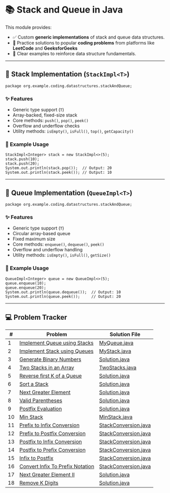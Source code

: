 # 📚 Stack and Queue in Java

This module provides:

- ✅ Custom **generic implementations** of stack and queue data structures.
- 🧠 Practice solutions to popular **coding problems** from platforms like **LeetCode** and **GeeksforGeeks**
- 📖 Clear examples to reinforce data structure fundamentals.

---

## 🧱 Stack Implementation (`StackImpl<T>`)

```
package org.example.coding.datastructures.stackAndQueue;
```

### ✨ Features

- Generic type support (`T`)
- Array-backed, fixed-size stack
- Core methods: `push()`, `pop()`, `peek()`
- Overflow and underflow checks
- Utility methods: `isEmpty()`, `isFull()`, `top()`, `getCapacity()`

### 📘 Example Usage

```
StackImpl<Integer> stack = new StackImpl<>(5);
stack.push(10);
stack.push(20);
System.out.println(stack.pop());  // Output: 20
System.out.println(stack.peek()); // Output: 10
```

---

## 🔁 Queue Implementation (`QueueImpl<T>`)

```
package org.example.coding.datastructures.stackAndQueue;
```

### ✨ Features

- Generic type support (`T`)
- Circular array-based queue
- Fixed maximum size
- Core methods: `enqueue()`, `dequeue()`, `peek()`
- Overflow and underflow handling
- Utility methods: `isEmpty()`, `isFull()`, `getSize()`

### 📘 Example Usage

```
QueueImpl<Integer> queue = new QueueImpl<>(5);
queue.enqueue(10);
queue.enqueue(20);
System.out.println(queue.dequeue());  // Output: 10
System.out.println(queue.peek());     // Output: 20
```

---

## 💻 Problem Tracker

| #  | Problem                                                                                                  | Solution File                                  |
|----|----------------------------------------------------------------------------------------------------------|------------------------------------------------|
| 1  | [Implement Queue using Stacks](https://leetcode.com/problems/implement-queue-using-stacks/)              | [MyQueue.java](./MyQueue.java)                 |
| 2  | [Implement Stack using Queues](https://leetcode.com/problems/implement-stack-using-queues/)              | [MyStack.java](./MyStack.java)                 |
| 3  | [Generate Binary Numbers](https://www.geeksforgeeks.org/problems/generate-binary-numbers-1587115620/1)   | [Solution.java](./Solution.java)               |
| 4  | [Two Stacks in an Array](https://www.geeksforgeeks.org/problems/implement-two-stacks-in-an-array/1)      | [TwoStacks.java](./TwoStacks.java)             |
| 5  | [Reverse first K of a Queue](https://www.geeksforgeeks.org/problems/reverse-first-k-elements-of-queue/1) | [Solution.java](./Solution.java)               |
| 6  | [Sort a Stack](https://www.geeksforgeeks.org/problems/sort-a-stack/1)                                    | [Solution.java](./Solution.java)               |
| 7  | [Next Greater Element](https://www.geeksforgeeks.org/problems/next-larger-element-1587115620/1)          | [Solution.java](./Solution.java)               |
| 8  | [Valid Parentheses](https://leetcode.com/problems/valid-parentheses/)                                    | [Solution.java](./Solution.java)               |
| 9  | [Postfix Evaluation](https://www.geeksforgeeks.org/problems/evaluation-of-postfix-expression1735/1)      | [Solution.java](./Solution.java)               |
| 10 | [Min Stack](https://leetcode.com/problems/min-stack/)                                                    | [MinStack.java](./MinStack.java)               |
| 11 | [Prefix to Infix Conversion](https://www.geeksforgeeks.org/problems/prefix-to-infix-conversion/1)        | [StackConversion.java](./StackConversion.java) |
| 12 | [Prefix to Postfix Conversion](https://www.geeksforgeeks.org/problems/prefix-to-postfix-conversion/1)    | [StackConversion.java](./StackConversion.java) |
| 13 | [Postfix to Infix Conversion](https://www.geeksforgeeks.org/problems/postfix-to-infix-conversion/1)      | [StackConversion.java](./StackConversion.java) |
| 14 | [Postfix to Prefix Conversion](https://www.geeksforgeeks.org/problems/postfix-to-prefix-conversion/1)    | [StackConversion.java](./StackConversion.java) |
| 15 | [Infix to Postfix](https://www.geeksforgeeks.org/problems/infix-to-postfix-1587115620/1)                 | [StackConversion.java](./StackConversion.java) |
| 16 | [Convert Infix To Prefix Notation](https://www.geeksforgeeks.org/dsa/convert-infix-prefix-notation/)     | [StackConversion.java](./StackConversion.java) |
| 17 | [Next Greater Element II](https://leetcode.com/problems/next-greater-element-ii/description/)            | [Solution.java](./Solution.java)               |
| 18 | [Remove K Digits](https://leetcode.com/problems/remove-k-digits/description/)                            | [Solution.java](./Solution.java)               |

